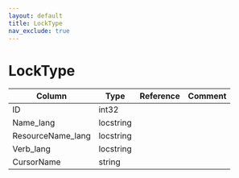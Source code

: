 ```yaml
---
layout: default
title: LockType
nav_exclude: true
---
```

# LockType

| Column | Type | Reference | Comment |
|--------|------|-----------|---------|
|ID|int32|||
|Name_lang|locstring|||
|ResourceName_lang|locstring|||
|Verb_lang|locstring|||
|CursorName|string|||
